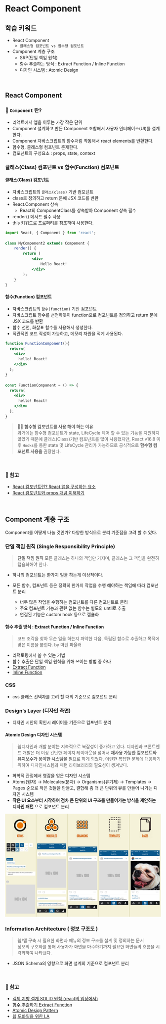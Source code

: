 # React Component

## 학습 키워드

- React Component
  - `클래스형 컴포넌트 vs 함수형 컴포넌트`
- Component 계층 구조
  - SRP(단일 책임 원칙)
  - 함수 추출하는 방식 : Extract Function / Inline Function
  - 디자인 시스템 : Atomic Design

<br/>

## React Component

### 📖 `Component` 란?

- 리액트에서 앱을 이루는 가장 작은 단위
- Component 설계하고 만든 Component 조합해서 사용자 인터페이스(UI)를 설계한다.
- Component 자바스크립트의 함수처럼 작동해서 react elements를 반환한다.
- 함수형, 클래스형 컴포넌트 존재한다.
- 컴포넌트의 구성요소 : props, state, context

### 클래스(Class) 컴포넌트 vs 함수(Function) 컴포넌트

#### 클래스(Class) 컴포넌트

- 자바스크립트의 `클래스(class)` 기반 컴포넌트
- class로 정의하고 return 문에 JSX 코드를 반환
- React.Component 상속
  - React의 ComponentClass를 상속받아 Component 상속 필수
- render() 메서드 필수 사용
- this 키워드로 프로퍼티를 참조하여 사용한다.

```jsx
import React, { Component } from 'react'; 

class MyComponent2 extends Component {
    render() {
        return (
            <div>
                Hello React!
            </div>
        );
    }
}
```

#### 함수(Function) 컴포넌트

- 자바스크립트의 `함수(function)` 기반 컴포넌트
- 자바스크립트 함수를 선언하듯이 function으로 컴포넌트를 정의하고 return 문에 JSX 코드를 반환
- 함수 선언, 화살표 함수를 사용해서 생성한다.
- 직관적인 코드 작성이 가능하고, 메모리 자원을 적게 사용된다.

```jsx
function FunctionComponent(){
  return(
    <div>
      hello! React! 
    </div>
  );
}

const FunctionComponent = () => {
  return(
    <div>
      hello! React! 
    </div>
  );
}
```

> ✍🏻 __함수형 컴포넌트를 사용 해야 하는 이유__  
과거에는 함수형 컴포넌트가 state, LifeCycle 제어 할 수 있는 기능을 지원하지 않았기 때문에 클래스(Class)기반 컴포넌트를 많이 사용했지만, React v16.8 이후 `Hooks`를 통한 state 및 LifeCycle 관리가 가능하므로 공식적으로 __함수형 컴포넌트 사용을__ 권장한다.  

<br/>

### 🔗 참고

- [React 컴포넌트란? React 앱을 구성하는 요소](https://life-with-coding.tistory.com/508)
- [React 컴포넌트와 props 개념 이해하기](https://www.snugarchive.com/blog/react-components-and-props/)

<br/>

## Component 계층 구조

Component를 어떻게 나눌 것인가? 다양한 방식으로 분리 기준점을 고려 할 수 있다.

### 단일 책임 원칙 (Single Responsibility Principle)

  > __단일 책임 원칙__
  모든 클래스는 하나의 책임만 가지며, 클래스는 그 책임을 완전히 캡슐화해야 한다.

- 하나의 컴포넌트는 한가지 일을 하는게 이상적이다.
- 모든 함수, 컴포넌트 등은 정확히 한가지 작업을 수행 해야하는 책임에 따라 컴포넌트 분리

  - 너무 많은 작업을 수행하는 컴포넌트를 다른 컴포넌트로 분리
  - 주요 컴포넌트 기능과 관련 없는 함수는 별도의 until로 추출
  - 연결된 기능은 custom hook 등으로 캡슐화

#### 함수 추출 방식 : Extract Function / Inline Function

> 코드 조각을 찾아 무슨 일을 하는지 파악한 다음, 독립된 함수로 추출하고 목적에 맞은 이름을 붙힌다. by 마틴 파울러

- 리팩토링에서 쓸 수 있는 기법
- 함수 추출은 단일 책임 원칙을 위해 쓰이는 방법 중 하나
- [Extract Function](https://refactoring.com/catalog/extractFunction.html)
- [Inline Function](https://refactoring.com/catalog/inlineFunction.html)  

### CSS

- css 클래스 선택자를 고려 할 때의 기준으로 컴포넌트 분리

### Design’s Layer (디자인 측면)

- 디자인 시안의 확인시 레이어를 기준으로 컴포넌트 분리

#### Atomic Design 디자인 시스템

  > 웹디자인과 개발 분야는 지속적으로 복잡성이 증가하고 있다. 디자인과 프론트엔드 개발은 더 이상 간단한 페이지 레이아웃을 넘어서
  __재사용 가능한 컴포넌트와 유지보수가 용이한 시스템을__ 필요로 하게 되었다. 이런한 복잡한 문제에 대응하기 위하여 디자인시스템과 패턴 라이브러리의 필요성이 생겨났다.

- 화학적 관점에서 영감을 얻은 디자인 시스템
- Atoms(원자) -> Molecules(분자) -> Organisms(유기체) -> Templates -> Pages 순으로 작은 것들을 만들고,
   결합해 좀 더 큰 단위의 뷰를 만들어 나가는 디자인 시스템
- __작은 UI 요소부터 시작하여 점차 큰 단위의 UI 구조를 만들어가는 방식을 제안하는 디자인 패턴__ 으로 컴포넌트 분리

![Atomic Design Pattern](./image/atomic_design.png)

### Information Architecture ( 정보 구조도 )

> 웹/앱 구축 시 필요한 화면과 메뉴의 정보 구조를 설계 및 정의하는 문서 <br/> 정보의 구호화를 통해 사용자가 화면을 마주하기까지 필요한 화면들의 흐름을 시각화하여 나타낸다.

- JSON Schema의 영향으로 화면 설계의 기준으로 컴포넌트 분리

<br/>

### 🔗 참고

- [객체 지향 설계 SOLID 원칙 (react의 입장에서)](https://velog.io/@jiwonyyy/객체-지향-설계-SOLID-원칙-react의-입장에서)
- [함수 추출하기 Extract Function](https://velog.io/@phjppo0918/함수-추출하기-Extract-Function)
- [Atomic Design Pattern](https://velog.io/@seul06/AtomicDesignPattern)
- [웹,모바일을 위한 I.A](https://plavement.tistory.com/27)
